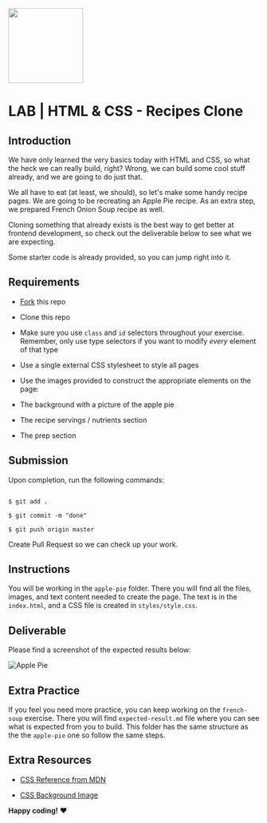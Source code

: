 <img src="https://imgur.com/XOS1Vdh.png"  width="150px" height="150px">

  


# LAB | HTML & CSS - Recipes Clone

  

## Introduction

  

We have only learned the very basics today with HTML and CSS, so what the heck we can really build, right? Wrong, we can build some cool stuff already, and we are going to do just that.

  

We all have to eat (at least, we should), so let's make some handy recipe pages. We are going to be recreating an Apple Pie recipe. As an extra step, we prepared French Onion Soup recipe as well.

  

Cloning something that already exists is the best way to get better at frontend development, so check out the deliverable below to see what we are expecting.

  

Some starter code is already provided, so you can jump right into it.

  

## Requirements

  

- [Fork](https://guides.github.com/activities/forking/) this repo

- Clone this repo

- Make sure you use `class` and `id` selectors throughout your exercise. Remember, only use type selectors if you want to modify _every_ element of that type

- Use a single external CSS stylesheet to style all pages

- Use the images provided to construct the appropriate elements on the page:

- The background with a picture of the apple pie

- The recipe servings / nutrients section

- The prep section

  

## Submission

  

Upon completion, run the following commands:

  

```

$ git add .

$ git commit -m "done"

$ git push origin master

```

  

Create Pull Request so we can check up your work.

  

## Instructions

  

You will be working in the `apple-pie` folder. There you will find all the files, images, and text content needed to create the page. The text is in the `index.html`, and a CSS file is created in `styles/style.css`.

  

## Deliverable

  

Please find a screenshot of the expected results below:

  

![Apple Pie](https://i.imgur.com/lGGM68Q.jpg)

  

<!-- ![French Onion](https://i.imgur.com/uepu2DO.jpg) -->

  

## Extra Practice

  

If you feel you need more practice, you can keep working on the `french-soup` exercise. There you will find `expected-result.md` file where you can see what is expected from you to build. This folder has the same structure as the the `apple-pie` one so follow the same steps.

  

## Extra Resources

  

- [CSS Reference from MDN](https://developer.mozilla.org/en-US/docs/Web/CSS)

- [CSS Background Image](https://developer.mozilla.org/en/docs/Web/CSS/background-image)

  

**Happy coding!** :heart:
